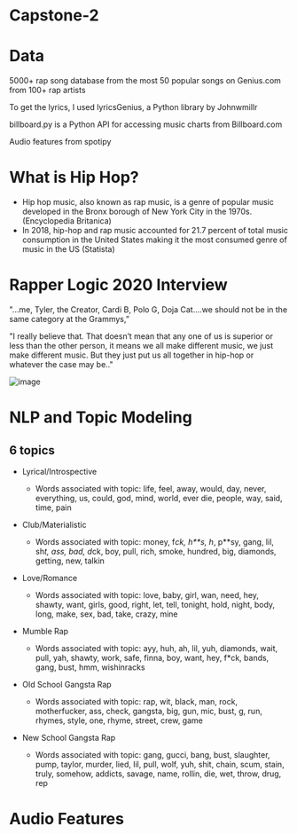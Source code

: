 # Capstone-2
# Data
5000+ rap song database from the most 50 popular songs on Genius.com from 100+ rap artists

  To get the lyrics, I used lyricsGenius, a Python library by Johnwmillr
  
  billboard.py is a Python API for accessing music charts from Billboard.com
  
  Audio features from spotipy 
  
# What is Hip Hop?

* Hip hop music, also known as rap music, is a genre of popular music developed in the Bronx borough of New York City in the 1970s. (Encyclopedia Britanica)
* In 2018, hip-hop and rap music accounted for 21.7 percent of total music consumption in the United States making it the most consumed genre of music in the US (Statista)


# Rapper Logic 2020 Interview

"...me, Tyler, the Creator, Cardi B, Polo G, Doja Cat….we should not be in the same category at the Grammys,” 

"I really believe that. That doesn’t mean that any one of us is superior or less than the other person, it means we all make different music, we just make different music. But they just put us all together in hip-hop or whatever the case may be.."

![image](https://www.digitaltveurope.com/files/2020/07/Logic-768x576.jpg)


# NLP and Topic Modeling

## 6 topics
- Lyrical/Introspective
  - Words associated with topic: life, feel, away, would, day, never, everything, us, could, god, mind, world, ever die, people, way, said, time, pain

- Club/Materialistic
  - Words associated with topic: money, f*ck, h**s, h*, p**sy, gang, lil, sh*t, ass, bad, d*ck, boy, pull, rich, smoke, hundred, big, diamonds, getting, new, talkin
  
- Love/Romance
  - Words associated with topic: love, baby, girl, wan, need, hey, shawty, want, girls, good, right, let, tell, tonight, hold, night, body, long, make, sex, bad, take, crazy, mine
  
- Mumble Rap
  - Words associated with topic: ayy, huh, ah, lil, yuh, diamonds, wait, pull, yah, shawty, work, safe, finna, boy, want, hey, f*ck, bands, gang, bust, hmm, wishinracks
  
- Old School Gangsta Rap
  - Words associated with topic: rap, wit, black, man, rock, motherfucker, ass, check, gangsta, big, gun, mic, bust, g, run, rhymes, style, one, rhyme, street, crew, game
  
- New School Gangsta Rap
  - Words associated with topic: gang, gucci, bang, bust, slaughter, pump, taylor, murder, lied, lil, pull, wolf, yuh, shit, chain, scum, stain, truly, somehow, addicts, savage, name, rollin, die, wet, throw, drug, rep


# Audio Features



